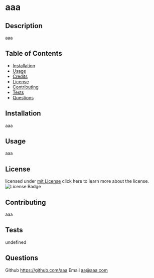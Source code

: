 # aaa

  ## Description
  aaa
  ## Table of Contents
  * [Installation](#installation)
  * [Usage](#usage)
  * [Credits](#credits)
  * [License](#license)
  * [Contributing](#contributing)
  * [Tests](#tests)
  * [Questions](#questions) 
  ## Installation
  aaa
  ## Usage
  aaa
  ## License
   licensed under [mit License](https://choosealicense.com/licenses/mit/)
   click here to learn more about the license.
  ![License Badge](https://img.shields.io/badge/License-mit-blueviolet)
  ## Contributing
  aaa
  ## Tests
  undefined
  ## Questions
  Github
  https://github.com/aaa
  Email
  [aa@aaa.com](mailto:aa@aaa.com)
